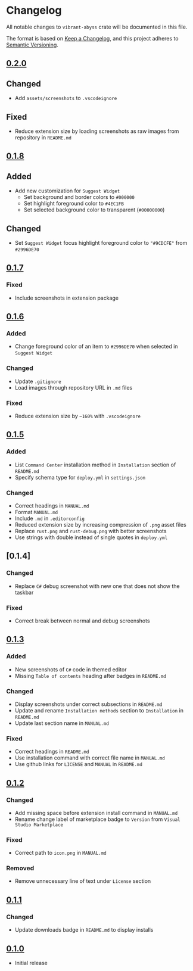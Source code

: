 # Changelog

All notable changes to `vibrant-abyss` crate will be documented in this file.

The format is based on [Keep a Changelog], and this project adheres to
[Semantic Versioning].

## [0.2.0]

## Changed

- Add `assets/screenshots` to `.vscodeignore`

## Fixed

- Reduce extension size by loading screenshots as raw images from repository in `README.md`

## [0.1.8]

## Added

- Add new customization for `Suggest Widget`
  - Set background and border colors to `#000000`
  - Set highlight foreground color to `#4EC1FB`
  - Set selected background color to transparent (`#00000000`)

## Changed

- Set `Suggest Widget` focus highlight foreground color to `"#9CDCFE"` from `#2996DE70`

## [0.1.7]

### Fixed

- Include screenshots in extension package

## [0.1.6]

### Added

- Change foreground color of an item to `#2996DE70` when selected in `Suggest Widget`

### Changed

- Update `.gitignore`
- Load images through repository URL in `.md` files

### Fixed

- Reduce extension size by `~160%` with `.vscodeignore`

## [0.1.5]

### Added

- List `Command Center` installation method in `Installation` section of
  `README.md`
- Specify schema type for `deploy.yml` in `settings.json`

### Changed

- Correct headings in `MANUAL.md`
- Format `MANUAL.md`
- Include `.md` in `.editorconfig`
- Reduced extension size by increasing compression of `.png` asset files
- Replace `rust.png` and `rust-debug.png` with better screenshots
- Use strings with double instead of single quotes in `deploy.yml`

## [0.1.4]

### Changed

- Replace `C#` debug screenshot with new one that does not show the taskbar

### Fixed

- Correct break between normal and debug screenshots

## [0.1.3]

### Added

- New screenshots of `C#` code in themed editor
- Missing `Table of contents` heading after badges in `README.md`

### Changed

- Display screenshots under correct subsections in `README.md`
- Update and rename `Installation methods` section to `Installation` in
  `README.md`
- Update last section name in `MANUAL.md`

### Fixed

- Correct headings in `README.md`
- Use installation command with correct file name in `MANUAL.md`
- Use github links for `LICENSE` and `MANUAL` in `README.md`

## [0.1.2]

### Changed

- Add missing space before extension install command in `MANUAL.md`
- Rename change label of marketplace badge to `Version` from
  `Visual Studio Marketplace`

### Fixed

- Correct path to `icon.png` in `MANUAL.md`

### Removed

- Remove unnecessary line of text under `License` section

## [0.1.1]

### Changed

- Update downloads badge in `README.md` to display installs

## [0.1.0]

- Initial release

<!-- Links -->

[Keep a Changelog]: https://keepachangelog.com/en/1.0.0/
[Semantic Versioning]: https://semver.org/spec/v2.0.0.html

<!-- Versions -->

[0.2.0]: https://github.com/noelhorvath/vibrant-abyss/releases/tag/v0.2.0
[0.1.8]: https://github.com/noelhorvath/vibrant-abyss/releases/tag/v0.1.8
[0.1.7]: https://github.com/noelhorvath/vibrant-abyss/releases/tag/v0.1.7
[0.1.6]: https://github.com/noelhorvath/vibrant-abyss/releases/tag/v0.1.6
[0.1.5]: https://github.com/noelhorvath/vibrant-abyss/releases/tag/v0.1.5
[0.1.3]: https://github.com/noelhorvath/vibrant-abyss/releases/tag/v0.1.3
[0.1.2]: https://github.com/noelhorvath/vibrant-abyss/releases/tag/v0.1.2
[0.1.1]: https://github.com/noelhorvath/vibrant-abyss/releases/tag/v0.1.1
[0.1.0]: https://github.com/noelhorvath/vibrant-abyss/releases/tag/v0.1.0
